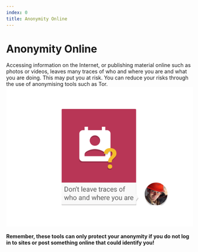 ```yaml
---
index: 0
title: Anonymity Online
---
```

# Anonymity Online

Accessing information on the Internet, or publishing material online such as photos or videos, leaves many traces of who and where you are and what you are doing. This may put you at risk. You can reduce your risks through the use of anonymising tools such as Tor.
![image](interneta1.png)

**Remember, these tools can only protect your anonymity if you do not log in to sites or post something online that could identify you!**